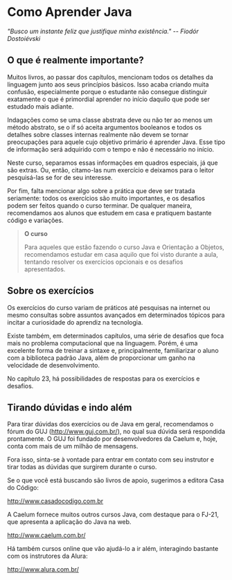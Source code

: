 # Como Aprender Java
_"Busco um instante feliz que justifique minha existência." -- Fiodór Dostoiévski_

<!--@note
Schedule estimado para o curso noturno:

Dia 1: o que são Java, controle de fluxo e variáveis.
Dia 2: orientação a objetos básica. 
Dia 3: array e modificadores.
Dia 4: herança e polimorfismo.
Dia 5: eclipse e classes abstratas.
Dia 6: interfaces e exceptions.
Dia 7: pacotes, Javadoc e pacote padrão.
Dia 8: java io e collections (início).
Dia 9: collections (fim).
Dia 10: threads e sockets.

Alguns instrutores preferem passar mais rapidamente java io e collections. Então,
dá tempo para estender-se em classes abstratas e interfaces.
-->


<!--@note
Aprender orientação a objetos é um choque, pois muda o paradigma e a forma de pensar. É tudo
muito novo, desafiador e empolgante.

Com o tempo, acostumamo-nos com a ideia, e tudo passa a ser trivial e óbvio. Não haveria
como ser diferente. Para fazer com que os alunos entendam a orientação a objetos e se
apaixonem pela ideia (assim como foi conosco), precisamos lembrar sempre do nosso começo, quando tivemos os primeiros estalos.

Em suma, para dar o FJ-11, precisamos nos _apaixonar de novo_ pela orientação a objetos.

=== Objetivos do curso

* Que o aluno saia apto a aprender a utilizar qualquer biblioteca por meio de sua
documentação (exemplos: JFreeChart, log4j e JasperReports). Para isso, o apêndice de socket
e de JFreeChart, em que aprendemos a fazer algo difícil. Percebe-se que o complicado
são os conceitos, e a API é trivial.

* Salientar que o uso de alguns conceitos, como exceções, interfaces e classes abstratas,
somente são entendidos por completo depois de um tempo de prática com modelagem.

* Mostrar que decorar API não é importante.

* 75% da carga horária é voltada aos conceitos, somente 25% à API (a partir do java.io).
Isso mostra a facilidade de usar o Java. Mas, antes, há bastante chão.

=== Ideias que devem ser repetidas diversas vezes durante o curso:

* Objetos são *sempre* acessados por referência.
* Desenhar uma referência apontando para um objeto.
* Programa voltado à interface, e não à implementação [GoF].
* Encapsulamento: suas classes devem esconder como realizam o trabalho.
* Polimorfismo é a chave para o sucesso, e interface é o modo mais elegante de usá-lo.
* Desenhar o UML das classes apenas como suporte, sem dar formalidades.
* Java tem uma estrutura simples, mas precisamos de muitos conceitos para entendê-la. 
* Muita coisa já está pronta. Devemos aprender a procurar nas APIs do Java e nas open source
antes de criar nossa biblioteca, e-mail, gráfico, log, etc.


------------------------
Fazer uma apresentação do curso dizendo o que vamos aprender. É importante limitar
os escopos do curso, mas deixar brechas para perguntas como: "e a parte de banco
de dados?". Valer-se disso para fazer um leve marketing dos outros cursos.

É importante explicar que um dos intuitos do curso é proporcionar autonomia para
que possam caminhar com as próprias pernas.

Destacar a importância dos desafios e pedir para que tentem estudar em casa. Sabemos
que todos andam ocupados e trabalham, mas é legal sugerir que tentem ler no ônibus
ou em qualquer momento vago. É importante destacar que os desafios escondem tópicos
interessantes da computação os quais vão além do Java.

==== Apresentação

Uma das partes mais importantes. Pois é, neste ponto, os alunos têm que se sentir tranquilos
e animados em relação ao curso.

Apresentar:

Nome do curso;
Colocar o e-mail na lousa;
Resumo sobre a história da empresa (irmãos Silveira). Lembrar de destacar que o curso é
focado no mercado, diferente dos cursos da Oracle/Sun, por exemplo (não falar direto isso);
Nome e minicurrículo do instrutor - Importante focar nos projetos interessantes;
Pedir para que cada aluno se apresente dizendo o nome e o motivo que o leva a fazer o curso;
Isso é importante para fazer futuros comentários dirigidos a cada interesse.

Novamente, a apresentação é o cartão de visitas para o curso! Há de ser bem natural e falar 
claramente a fim de que os alunos se sintam confiantes.
-->

## O que é realmente importante?

Muitos livros, ao passar dos capítulos, mencionam todos os detalhes da linguagem
junto aos seus princípios básicos. Isso acaba criando muita confusão, especialmente
porque o estudante não consegue distinguir exatamente o que é primordial aprender no início
daquilo que pode ser estudado mais adiante.

Indagações como se uma classe abstrata deve ou não ter ao menos um método abstrato, se o if só
aceita argumentos booleanos e todos os detalhes sobre classes internas realmente não
devem se tornar preocupações para aquele cujo objetivo primário é aprender Java.
Esse tipo de informação será adquirido com o tempo e não é necessário no início.

Neste curso, separamos essas informações em quadros especiais, já que são extras.
Ou, então,  citamo-las num exercício e deixamos para o leitor pesquisá-las se
for de seu interesse.

Por fim, falta mencionar algo sobre a prática que deve ser tratada seriamente: todos os exercícios
são muito importantes, e os desafios podem ser feitos quando o curso terminar. De qualquer maneira,
recomendamos aos alunos que estudem em casa e pratiquem bastante código e variações. 

> **O curso**
>
> Para aqueles que estão fazendo o curso Java e Orientação a Objetos, recomendamos estudar em
> casa aquilo que foi visto durante a aula, tentando resolver os exercícios opcionais e
> os desafios apresentados.

<!-- Comentário para separar quotes adjacentes. -->


## Sobre os exercícios
Os exercícios do curso variam de práticos até pesquisas na internet ou mesmo consultas sobre assuntos
avançados em determinados tópicos para incitar a curiosidade do aprendiz na tecnologia.

Existe também, em determinados capítulos, uma série de desafios que foca mais no problema
computacional que na linguagem. Porém, é uma excelente forma de treinar a sintaxe e,
principalmente, familiarizar o aluno com a biblioteca padrão Java, além de proporcionar
um ganho na velocidade de desenvolvimento.

No capítulo 23, há possibilidades de respostas para os exercícios e desafios.

## Tirando dúvidas e indo além

Para tirar dúvidas dos exercícios ou de Java em geral, recomendamos o fórum
do GUJ (http://www.guj.com.br/), no qual sua dúvida será respondida prontamente.
O GUJ foi fundado por desenvolvedores da Caelum e, hoje, conta com mais de um milhão
de mensagens.

Fora isso, sinta-se à vontade para entrar em contato com seu instrutor e tirar todas
as dúvidas que surgirem durante o curso.

Se o que você está buscando são livros de apoio, sugerimos a editora Casa do Código:

http://www.casadocodigo.com.br

A Caelum fornece muitos outros cursos Java, com destaque para o FJ-21, que apresenta a aplicação
do Java na web.

http://www.caelum.com.br/

Há também cursos online que vão ajudá-lo a ir além, interagindo bastante
com os instrutores da Alura:

http://www.alura.com.br/
